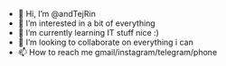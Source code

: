 - 👋 Hi, I’m @andTejRin
- 👀 I’m interested in a bit of everything
- 🌱 I’m currently learning IT stuff nice :)
- 💞️ I’m looking to collaborate on everything i can 
- 📫 How to reach me gmail/instagram/telegram/phone

<!---
andTejRin/andTejRin is a ✨ special ✨ repository because its `README.md` (this file) appears on your GitHub profile.
You can click the Preview link to take a look at your changes.
--->

